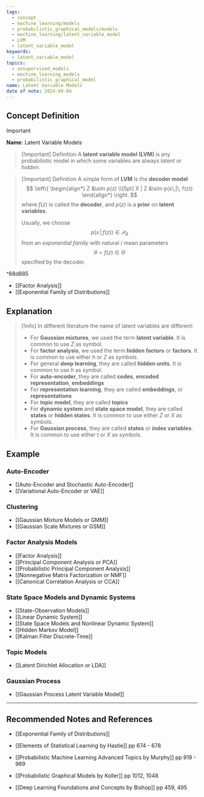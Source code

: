 ```yaml
---
tags:
  - concept
  - machine_learning/models
  - probabilistic_graphical_models/models
  - machine_learning/latent_variable_model
  - LVM
  - latent_variable_model
keywords:
  - latent_variable_model
topics:
  - unsupervised_models
  - machine_learning_models
  - probabilistic_graphical_model
name: Latent Variable Models
date of note: 2024-09-04
---
```


## Concept Definition

>[!important]
>**Name**: Latent Variable Models

>[!important] Definition
>A **latent variable model (LVM)** is any probabilistic model in which some variables are always *latent* or *hidden*.
>

>[!important] Definition
>A simple form of **LVM** is the **decoder model**
>$$
>\left\{
>\begin{align*}
> Z &\sim p(z) \\[5pt]
> X | Z &\sim  p(x\,|\, f(z))
>\end{align*}
>\right.
>$$
>where $f(z)$ is called the **decoder**, and $p(z)$ is a **prior** on **latent variables**.
>
>Usually, we choose $$p(x\,|\, f(z)) \in \mathscr{P}_{\theta}$$ from an *exponential family* with natural / mean parameters $$\theta = f(z) \in \Theta$$ specified by the decoder.

^68d885

- [[Factor Analysis]]
- [[Exponential Family of Distributions]]

## Explanation

>[!info]
>In different literature the name of latent variables are different:
>- For **Gaussian mixtures**, we used the term **latent variable**. It is common to use $Z$ as symbol.
>- For **factor analysis**, we used the term **hidden factors** or **factors**. It is common to use either $h$ or $Z$ as symbols.
>- For general **deep learning**, they are called **hidden units**. It is common to use $h$ as symbol.
>- For **auto-encoder**, they are called **codes**, **encoded representation**, **embeddings**
>- For **representation learning**, they are called **embeddings**, or **representations**
>- For **topic model**, they are called **topics**
>- For **dynamic system** and **state space model**, they are called **states** or **hidden states**. It is common to use either $Z$ or $X$ as symbols.
>- For **Gaussian process**, they are called **states** or **index variables**. It is common to use either $t$ or $X$ as symbols.


## Example

### Auto-Encoder

- [[Auto-Encoder and Stochastic Auto-Encoder]]
- [[Variational Auto-Encoder or VAE]]

### Clustering

- [[Gaussian Mixture Models or GMM]]
- [[Gaussian Scale Mixtures or GSM]]

### Factor Analysis Models

- [[Factor Analysis]]
- [[Principal Component Analysis or PCA]]
- [[Probabilistic Principal Component Analysis]]
- [[Nonnegative Matrix Factorization or NMF]]
- [[Canonical Correlation Analysis or CCA]]

### State Space Models and Dynamic Systems

- [[State-Observation Models]]
- [[Linear Dynamic System]]
- [[State Space Models and Nonlinear Dynamic System]]
- [[Hidden Markov Model]]
- [[Kalman Filter Discrete-Time]]

### Topic Models

- [[Latent Dirichlet Allocation or LDA]]

### Gaussian Process

- [[Gaussian Process Latent Variable Model]]



-----------
##  Recommended Notes and References





- [[Exponential Family of Distributions]]


- [[Elements of Statistical Learning by Hastie]] pp 674 - 678
- [[Probabilistic Machine Learning Advanced Topics by Murphy]] pp 919 - 969
- [[Probabilistic Graphical Models by Koller]] pp 1012, 1048
- [[Deep Learning Foundations and Concepts by Bishop]] pp 459, 495
